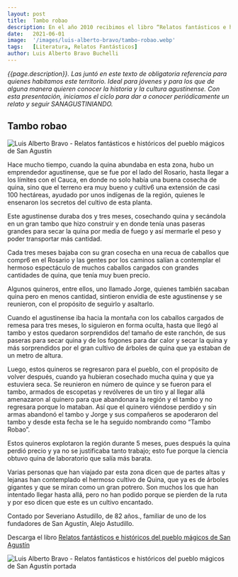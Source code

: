 ```yaml
---
layout: post
title:  Tambo robao
description: En el año 2010 recibimos el libro “Relatos fantásticos e históricos del pueblo mágico de San Agustín”. Desde el día del lanzamiento, entendimos que el Profesor Luis Alberto Bravo Buchelli hizo un juicioso trabajo de recopilación de cuentos y leyendas campesinas y urbanas de nuestro territorio.
date:   2021-06-01
image:  '/images/luis-alberto-bravo/tambo-robao.webp'
tags:   [Literatura, Relatos Fantásticos]
author: Luis Alberto Bravo Buchelli
---
```

*{{page.description}}. Las juntó en este texto de obligatoria referencia para quienes habitamos este territorio. Ideal para jóvenes y para los que de alguna manera quieren conocer la historia y la cultura agustinense. Con esta presentación, iniciamos el ciclo para dar a conocer periódicamente un relato y seguir SANAGUSTINIANDO.*

## Tambo robao

![Luis Alberto Bravo - Relatos fantásticos e históricos del pueblo mágicos de San Agustín]({{site.baseurl}}/images/luis-alberto-bravo/tambo-robao-mini.webp)

Hace mucho tiempo, cuando la quina abundaba en esta zona, hubo un emprendedor agustinense, que se fue por el lado del Rosario, hasta llegar a los límites con el Cauca, en donde no solo había una buena cosecha de quina, sino que el terreno era muy bueno y cultiv6 una extensión de casi 100 hectáreas, ayudado por unos indígenas de la región, quienes le ensenaron los secretos del cultivo de esta planta.

Este agustinense duraba dos y tres meses, cosechando quina y secándola en un gran tambo que hizo construir y en donde tenía unas paseras grandes para secar la quina por media de fuego y así mermarle el peso y poder transportar más cantidad.

Cada tres meses bajaba con su gran cosecha en una recua de caballos que compr6 en el Rosario y las gentes por los caminos salían a contemplar el hermoso espectáculo de muchos caballos cargados con grandes cantidades de quina, que tenía muy buen precio.

Algunos quineros, entre ellos, uno llamado Jorge, quienes también sacaban quina pero en menos cantidad, sintieron envidia de este agustinense y se reunieron, con el propósito de seguirlo y asaltarlo.

Cuando el agustinense iba hacia la montaña con los caballos cargados de remesa para tres meses, lo siguieron en forma oculta, hasta que llegó al tambo y estos quedaron sorprendidos de! tamaño de este ranchón, de sus paseras para secar quina y de los fogones para dar calor y secar la quina y más sorprendidos por el gran cultivo de árboles de quina que ya estaban de un metro de altura.

Luego, estos quineros se regresaron para el pueblo, con el propósito de volver después, cuando ya hubieran cosechado mucha quina y que ya estuviera seca. Se reunieron en número de quince y se fueron para el tambo, armados de escopetas y revólveres de un tiro y al llegar allá amenazaron al quinero para que abandonara la región y el tambo y no regresara porque lo mataban. Así que el quinero viéndose perdido y sin armas abandonó el tambo y Jorge y sus compañeros se apoderaron del tambo y desde esta fecha se le ha seguido nombrando como “Tambo Robao”.

Estos quineros explotaron la región durante 5 meses, pues después la quina perdió precio y ya no se justificaba tanto trabajo; esto fue porque la ciencia obtuvo quina de laboratorio que salía más barata.

Varias personas que han viajado par esta zona dicen que de partes altas y lejanas han contemplado el hermoso cultivo de Quina, que ya es de árboles gigantes y que se miran como un gran potrero. Son muchos los que han intentado llegar hasta allá, pero no han podido porque se pierden de la ruta y por eso dicen que este es un cultivo encantado.

Contado por Severiano Astudillo, de 82 años., familiar de uno de los fundadores de San Agustín, Alejo Astudillo.

Descarga el libro [Relatos fantásticos e históricos del pueblo mágicos de San Agustín]({{site.baseurl}}/biblioteca)

![Luis Alberto Bravo - Relatos fantásticos e históricos del pueblo mágicos de San Agustín portada]({{site.baseurl}}/images/luis-alberto-bravo/portada-libro.webp "Libro Relatos fantásticos e históricos del pueblo mágicos de San Agustín")
